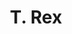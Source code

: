 ---
title: "T. Rex"
summary: "Initially a British folk-rock combo called fronted by guitarist/vocalist . They became glam rock pioneers and shortened their name to T. Rex in 1970. They had a series of top ten hits in the UK, including four number one singles. In America, the group only had one major hit - \"Bang a Gong \". They retained a following until Marc Bolan's death in 1977."
image: "t-rex.jpg"
apple_music_artist_url: "https://music.apple.com/gb/artist/t-rex/5132974"
---